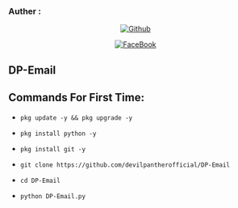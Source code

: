### Auther :
<p align="center">
<a href="https://github.com/devilpantherofficial"><img title="Github" src="https://img.shields.io/badge/github-devilpantherofficial-blue"></a> </p>

<p align="center">
<a href="https://www.facebook.com/devilpanther.official/"><img title="FaceBook" src="https://img.shields.io/badge/Facebook-devilpanther.official-blue" VIRUS-lightgrey?style=for-the-badge&logo=facebook"></a>
</p>


## DP-Email

## Commands For First Time:

* `pkg update -y && pkg upgrade -y`

* `pkg install python -y`

* `pkg install git -y`

* `git clone https://github.com/devilpantherofficial/DP-Email`

* `cd DP-Email`

* `python DP-Email.py`
